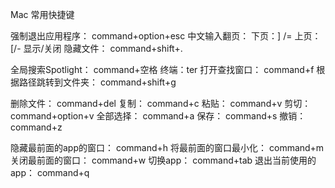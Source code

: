 Mac 常用快捷键


强制退出应用程序：	    command+option+esc
中文输入翻页：	        下页：] /=    上页：[/-
显示/关闭 隐藏文件：	command+shift+.
	
全局搜索Spotlight：	command+空格  终端：ter
打开查找窗口：	        command+f
根据路径跳转到文件夹：	command+shift+g
	
删除文件：	        command+del
复制：	            command+c
粘贴：	            command+v
剪切：	            command+option+v
全部选择：	        command+a
保存：	            command+s
撤销：	            command+z
	
隐藏最前面的app的窗口：	command+h
将最前面的窗口最小化：	command+m
关闭最前面的窗口：	    command+w
切换app：	        command+tab
退出当前使用的app：	command+q

